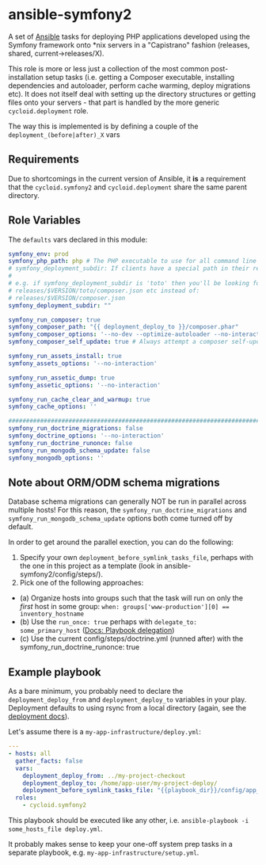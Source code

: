 ansible-symfony2
================

A set of [Ansible](http://docs.ansible.com/) tasks for deploying PHP applications developed using the Symfony framework onto *nix servers in a "Capistrano" fashion (releases, shared, current->releases/X).

This role is more or less just a collection of the most common post-installation setup tasks (i.e. getting a Composer executable, installing dependencies and autoloader, perform cache warming, deploy migrations etc). It does not itself deal with setting up the directory structures or getting files onto your servers - that part is handled by the more generic `cycloid.deployment` role.

The way this is implemented is by defining a couple of the `deployment_(before|after)_X` vars 

Requirements
------------

Due to shortcomings in the current version of Ansible, it __is__ a requirement that the `cycloid.symfony2` and `cycloid.deployment` share the same parent directory.

Role Variables
--------------

The `defaults` vars declared in this module:

```YAML
symfony_env: prod
symfony_php_path: php # The PHP executable to use for all command line tasks
# symfony_deployment_subdir: If clients have a special path in their release folder.
#
# e.g. if symfony_deployment_subdir is 'toto' then you'll be looking for:
# releases/$VERSION/toto/composer.json etc instead of:
# releases/$VERSION/composer.json
symfony_deployment_subdir: ""

symfony_run_composer: true
symfony_composer_path: "{{ deployment_deploy_to }}/composer.phar"
symfony_composer_options: '--no-dev --optimize-autoloader --no-interaction'
symfony_composer_self_update: true # Always attempt a composer self-update

symfony_run_assets_install: true
symfony_assets_options: '--no-interaction'

symfony_run_assetic_dump: true
symfony_assetic_options: '--no-interaction'

symfony_run_cache_clear_and_warmup: true
symfony_cache_options: ''

###############################################################################
symfony_run_doctrine_migrations: false
symfony_doctrine_options: '--no-interaction'
symfony_run_doctrine_runonce: false
symfony_run_mongodb_schema_update: false
symfony_mongodb_options: ''
```

Note about ORM/ODM schema migrations
------------------------------------

Database schema migrations can generally NOT be run in parallel across multiple hosts! For this reason, the `symfony_run_doctrine_migrations` and `symfony_run_mongodb_schema_update` options both come turned off by default.

In order to get around the parallel exection, you can do the following:

1. Specify your own `deployment_before_symlink_tasks_file`, perhaps with the one in this project as a template (look in ansible-symfony2/config/steps/).
2. Pick one of the following approaches:
  - (a) Organize hosts into groups such that the task will run on only the _first_ host in some group:
    `when: groups['www-production'][0] == inventory_hostname`
  - (b) Use the `run_once: true` perhaps with `delegate_to: some_primary_host` ([Docs: Playbook delegation](http://docs.ansible.com/ansible/playbooks_delegation.html#run-once))
  - (c) Use the current config/steps/doctrine.yml (runned after) with the symfony_run_doctrine_runonce: true

Example playbook
----------------

As a bare minimum, you probably need to declare the `deployment_deploy_from` and `deployment_deploy_to` variables in your play. Deployment defaults to using rsync from a local directory (again, see the [deployment docs](https://github.com/deployment/deploy)).

Let's assume there is a `my-app-infrastructure/deploy.yml`:
```YAML
---
- hosts: all
  gather_facts: false
  vars:
    deployment_deploy_from: ../my-project-checkout
    deployment_deploy_to: /home/app-user/my-project-deploy/
    deployment_before_symlink_tasks_file: "{{playbook_dir}}/config/app_specific_setup.yml"
  roles:
    - cycloid.symfony2
```

This playbook should be executed like any other, i.e. `ansible-playbook -i some_hosts_file deploy.yml`.

It probably makes sense to keep your one-off system prep tasks in a separate playbook, e.g. `my-app-infrastructure/setup.yml`.
